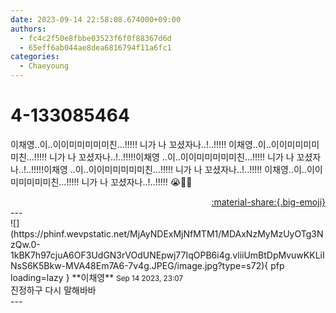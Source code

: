 ```yaml
---
date: 2023-09-14 22:58:08.674000+09:00
authors:
  - fc4c2f50e8fbbe03523f6f0f88367d6d
  - 65eff6ab044ae8dea6816794f11a6fc1
categories:
  - Chaeyoung
---
```


# 4-133085464

<div class="post-container" markdown="1">
<div class="content-container md-sidebar__scrollwrap" markdown="1">

이채영..이..이이미미미미미친...!!!!! 니가 나 꼬셨자나..!..!!!!! 이채영..이..이이미미미미미친...!!!!! 니가 나 꼬셨자나..!..!!!!!이채영 ..이..이이미미미미미친...!!!!! 니가 나 꼬셨자나..!..!!!!!이채영 ..이..이이미미미미미친...!!!!! 니가 나 꼬셨자나..!..!!!!! 이채영..이..이이미미미미미친...!!!!! 니가 나 꼬셨자나..!..!!!!! 😭🫶🏻

</div>
</div>

<div style="text-align: right;" markdown="1">
<a href="https://weverse.io/fromis9/fanpost/4-133085464" style="text-align: right;">:material-share:{.big-emoji}</a>
</div>
---

<div class="comments-container md-sidebar__scrollwrap" markdown="1">
<div class="comment" markdown="1">
<div class='id-container' markdown="1">
![](https://phinf.wevpstatic.net/MjAyNDExMjNfMTM1/MDAxNzMyMzUyOTg3NzQw.0-1kBK7h97cjuA6OF3UdGN3rVOdUNEpwj77IqOPB6i4g.vliiUmBtDpMvuwKKLiINsS6K5Bkw-MVA48Em7A6-7v4g.JPEG/image.jpg?type=s72){ pfp loading=lazy }
**<span class="artist">이채영</span>** <small>Sep 14 2023, 23:07</small><br>
</div>
<div class='comment-body' markdown="1">
진정하구 다시 말해바바
</div>
</div>
</div>
---
